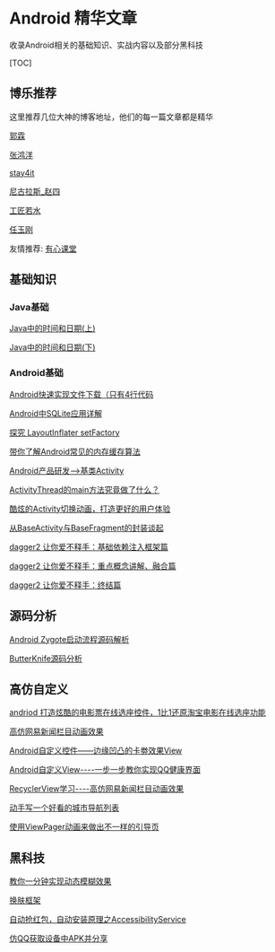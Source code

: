 # Android 精华文章

收录Android相关的基础知识、实战内容以及部分黑科技

[TOC]

## 博乐推荐

这里推荐几位大神的博客地址，他们的每一篇文章都是精华


[郭霖](http://blog.csdn.net/guolin_blog)

[张鸿洋](http://blog.csdn.net/lmj623565791)

[stay4it](http://www.jianshu.com/users/6e4c6553a7f9/latest_articles)

[尼古拉斯_赵四](http://www.wjdiankong.cn/category/android%E6%8A%80%E6%9C%AF%E7%AF%87/)

[工匠若水](http://blog.csdn.net/yanbober)

[任玉刚](http://blog.csdn.net/singwhatiwanna)

友情推荐: [有心课堂](http://stay4it.com/)

## 基础知识

### Java基础

[Java中的时间和日期(上)](http://blog.csdn.net/wl9739/article/details/51839502)

[Java中的时间和日期(下)](http://blog.csdn.net/wl9739/article/details/51882913)

### Android基础

[Android快速实现文件下载（只有4行代码](http://www.jianshu.com/p/46fd1c253701)

[Android中SQLite应用详解](http://blog.csdn.net/liuhe688/article/details/6715983)

[探究 LayoutInflater setFactory](http://blog.csdn.net/lmj623565791/article/details/51503977)

[带你了解Android常见的内存缓存算法](http://blog.csdn.net/gdutxiaoxu/article/details/51914000)

[Android产品研发-->基类Activity](http://blog.csdn.net/qq_23547831/article/details/51546974)

[ActivityThread的main方法究竟做了什么？](http://www.jianshu.com/p/0efc71f349c8)

[酷炫的Activity切换动画，打造更好的用户体验](http://blog.csdn.net/huachao1001/article/details/51659963)

[从BaseActivity与BaseFragment的封装谈起](http://blog.csdn.net/tyk0910/article/details/51355026)

[dagger2 让你爱不释手：基础依赖注入框架篇](http://android.jobbole.com/82694/)

[dagger2 让你爱不释手：重点概念讲解、融合篇](http://android.jobbole.com/82704/)

[dagger2 让你爱不释手：终结篇](http://android.jobbole.com/82705/)

## 源码分析

[Android Zygote启动流程源码解析](http://blog.csdn.net/qq_17250009/article/details/52061171)

[ButterKnife源码分析](http://www.jianshu.com/p/0f3f4f7ca505)

## 高仿自定义

[andriod 打造炫酷的电影票在线选座控件，1比1还原淘宝电影在线选座功能](http://blog.csdn.net/qifengdeqingchen/article/details/518681260)

[高仿网易新闻栏目动画效果](http://blog.csdn.net/tyk0910/article/details/51460808)

[Android自定义控件——边缘凹凸的卡劵效果View](http://blog.csdn.net/yissan/article/details/51429281)

[Android自定义View----一步一步教你实现QQ健康界面](http://blog.csdn.net/tyk0910/article/details/51594479)

[RecyclerView学习----高仿网易新闻栏目动画效果](http://blog.csdn.net/tyk0910/article/details/51460808)

[动手写一个好看的城市导航列表](http://blog.csdn.net/tyk0910/article/details/52066891)

[使用ViewPager动画来做出不一样的引导页](http://blog.csdn.net/wei_smile/article/details/51167220)

## 黑科技

[教你一分钟实现动态模糊效果](http://blog.csdn.net/wl9739/article/details/51955598)

[换肤框架](http://blog.csdn.net/qq_22706515/article/details/51980573)

[自动抢红包，自动安装原理之AccessibilityService](http://www.jianshu.com/p/65afab3d1e2a)

[仿QQ获取设备中APK并分享](http://blog.csdn.net/lfdfhl/article/details/51286284)

